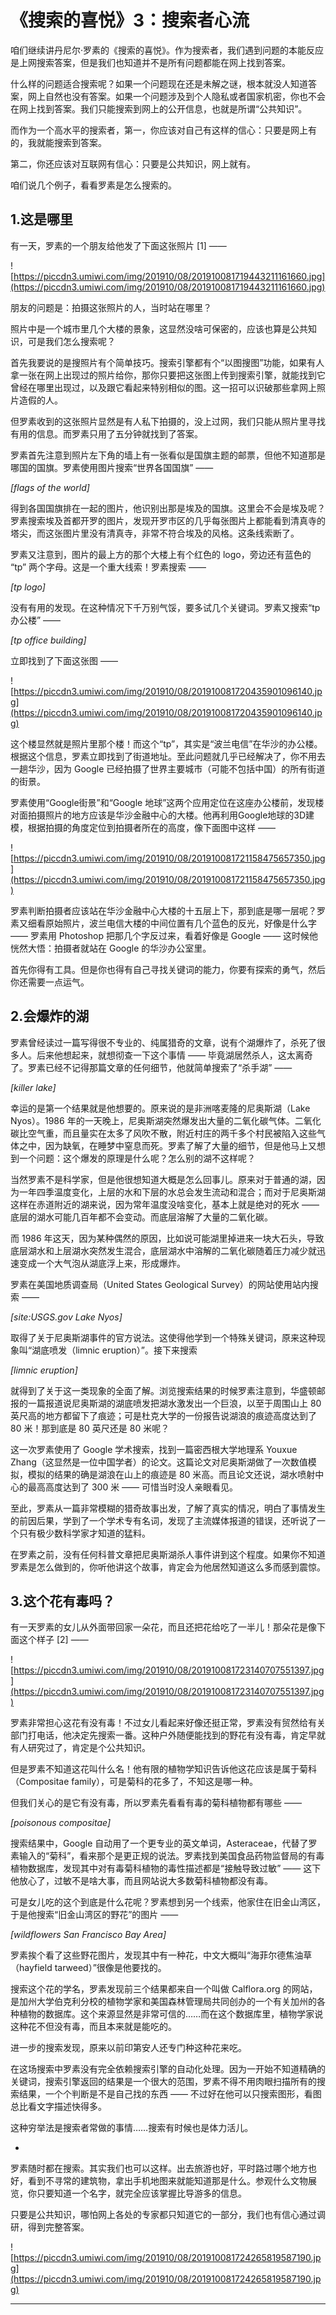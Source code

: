 # 《搜索的喜悦》3：搜索者心流

咱们继续讲丹尼尔·罗素的《搜索的喜悦》。作为搜索者，我们遇到问题的本能反应是上网搜索答案，但是我们也知道并不是所有问题都能在网上找到答案。

什么样的问题适合搜索呢？如果一个问题现在还是未解之谜，根本就没人知道答案，网上自然也没有答案。如果一个问题涉及到个人隐私或者国家机密，你也不会在网上找到答案。我们只能搜索到网上的公开信息，也就是所谓“公共知识”。

而作为一个高水平的搜索者，第一，你应该对自己有这样的信心：只要是网上有的，我就能搜索到答案。

第二，你还应该对互联网有信心：只要是公共知识，网上就有。

咱们说几个例子，看看罗素是怎么搜索的。

## 1.这是哪里

有一天，罗素的一个朋友给他发了下面这张照片 [1] ——

![https://piccdn3.umiwi.com/img/201910/08/201910081719443211161660.jpg](https://piccdn3.umiwi.com/img/201910/08/201910081719443211161660.jpg)

朋友的问题是：拍摄这张照片的人，当时站在哪里？

照片中是一个城市里几个大楼的景象，这显然没啥可保密的，应该也算是公共知识，可是我们怎么搜索呢？

首先我要说的是搜照片有个简单技巧。搜索引擎都有个“以图搜图”功能，如果有人拿一张在网上出现过的照片给你，那你只要把这张图上传到搜索引擎，就能找到它曾经在哪里出现过，以及跟它看起来特别相似的图。这一招可以识破那些拿网上照片造假的人。

但罗素收到的这张照片显然是有人私下拍摄的，没上过网，我们只能从照片里寻找有用的信息。而罗素只用了五分钟就找到了答案。

罗素首先注意到照片左下角的墙上有一张看似是国旗主题的邮票，但他不知道那是哪国的国旗。罗素使用图片搜索“世界各国国旗” ——

 *[flags of the world]*

得到各国国旗排在一起的图片，他识别出那是埃及的国旗。这里会不会是埃及呢？罗素搜索埃及首都开罗的图片，发现开罗市区的几乎每张图片上都能看到清真寺的塔尖，而这张图片里没有清真寺，非常不符合埃及的风格。这条线索断了。

罗素又注意到，图片的最上方的那个大楼上有个红色的 logo，旁边还有蓝色的 “tp” 两个字母。这是一个重大线索！罗素搜索 ——

 *[tp logo]*

没有有用的发现。在这种情况下千万别气馁，要多试几个关键词。罗素又搜索“tp 办公楼” ——

 *[tp office building]*

立即找到了下面这张图 ——

![https://piccdn3.umiwi.com/img/201910/08/201910081720435901096140.jpg](https://piccdn3.umiwi.com/img/201910/08/201910081720435901096140.jpg)

这个楼显然就是照片里那个楼！而这个“tp”，其实是“波兰电信”在华沙的办公楼。根据这个信息，罗素立即找到了街道地址。至此问题就几乎已经解决了，你不用去一趟华沙，因为 Google 已经拍摄了世界主要城市（可能不包括中国）的所有街道的街景。

罗素使用“Google街景”和“Google 地球”这两个应用定位在这座办公楼前，发现楼对面拍摄照片的地方应该是华沙金融中心的大楼。他再利用Google地球的3D建模，根据拍摄的角度定位到拍摄者所在的高度，像下面图中这样 ——

![https://piccdn3.umiwi.com/img/201910/08/201910081721158475657350.jpg](https://piccdn3.umiwi.com/img/201910/08/201910081721158475657350.jpg)

罗素判断拍摄者应该站在华沙金融中心大楼的十五层上下，那到底是哪一层呢？罗素又细看原始照片，波兰电信大楼的中间位置有几个蓝色的反光，好像是什么字 —— 罗素用 Photoshop 把那几个字反过来，看着好像是 Google —— 这时候他恍然大悟：拍摄者就站在 Google 的华沙办公室里。

首先你得有工具。但是你也得有自己寻找关键词的能力，你要有探索的勇气，然后你还需要一点运气。

## 2.会爆炸的湖

罗素曾经读过一篇写得很不专业的、纯属猎奇的文章，说有个湖爆炸了，杀死了很多人。后来他想起来，就想彻查一下这个事情 —— 毕竟湖居然杀人，这太离奇了。罗素已经不记得那篇文章的任何细节，他就简单搜索了“杀手湖” ——

 *[killer lake]*

幸运的是第一个结果就是他想要的。原来说的是非洲喀麦隆的尼奥斯湖（Lake Nyos）。1986 年的一天晚上，尼奥斯湖突然爆发出大量的二氧化碳气体。二氧化碳比空气重，而且量实在太多了风吹不散，附近村庄的两千多个村民被陷入这些气体之中，因为缺氧，在睡梦中窒息而死。罗素了解了大量的细节，但是他马上又想到一个问题：这个爆发的原理是什么呢？怎么别的湖不这样呢？

当然罗素不是科学家，但是他很想知道大概是怎么回事儿。原来对于普通的湖，因为一年四季温度变化，上层的水和下层的水总会发生流动和混合；而对于尼奥斯湖这样在赤道附近的湖来说，因为常年温度没啥变化，基本上就是绝对的死水 —— 底层的湖水可能几百年都不会变动。而底层溶解了大量的二氧化碳。

而 1986 年这天，因为某种偶然的原因，比如说可能湖里掉进来一块大石头，导致底层湖水和上层湖水突然发生混合，底层湖水中溶解的二氧化碳随着压力减少就迅速变成一个大气泡从湖底浮上来，形成爆炸。

罗素在美国地质调查局（United States Geological Survey）的网站使用站内搜索 ——

 *[site:USGS.gov Lake Nyos]*

取得了关于尼奥斯湖事件的官方说法。这使得他学到一个特殊关键词，原来这种现象叫“湖底喷发（limnic eruption）”。接下来搜索

 *[limnic eruption]*

就得到了关于这一类现象的全面了解。浏览搜索结果的时候罗素注意到，华盛顿邮报的一篇报道说尼奥斯湖的湖底喷发把湖水激发出一个巨浪，以至于周围山上 80 英尺高的地方都留下了痕迹；可是杜克大学的一份报告说湖浪的痕迹高度达到了 80 米！那到底是 80 英尺还是 80 米呢？

这一次罗素使用了 Google 学术搜索，找到一篇密西根大学地理系 Youxue Zhang（这显然是一位中国学者）的论文。这篇论文对尼奥斯湖做了一次数值模拟，模拟的结果的确是湖浪在山上的痕迹是 80 米高。而且论文还说，湖水喷射中心的最高高度达到了 300 米 —— 可惜当时没人亲眼看见。

至此，罗素从一篇非常模糊的猎奇故事出发，了解了真实的情况，明白了事情发生的前因后果，学到了一个学术专有名词，发现了主流媒体报道的错误，还听说了一个只有极少数科学家才知道的猛料。

在罗素之前，没有任何科普文章把尼奥斯湖杀人事件讲到这个程度。如果你不知道罗素是怎么做到的，你听他讲这个故事，肯定会为他居然知道这么多而感到震惊。

## 3.这个花有毒吗？

有一天罗素的女儿从外面带回家一朵花，而且还把花给吃了一半儿！那朵花是像下面这个样子 [2] ——

![https://piccdn3.umiwi.com/img/201910/08/201910081723140707551397.jpg](https://piccdn3.umiwi.com/img/201910/08/201910081723140707551397.jpg)

罗素非常担心这花有没有毒！不过女儿看起来好像还挺正常，罗素没有贸然给有关部门打电话，他决定先搜索一番。这种户外随便能找到的野花有没有毒，肯定早就有人研究过了，肯定是个公共知识。

但是罗素不知道这花叫什么名！他有限的植物学知识告诉他这花应该是属于菊科（Compositae family），可是菊科的花多了，不知这是哪一种。

但我们关心的是它有没有毒，所以罗素先看看有毒的菊科植物都有哪些 ——

 *[poisonous compositae]*

搜索结果中，Google 自动用了一个更专业的英文单词，Asteraceae，代替了罗素输入的“菊科”，看来那个是更正规的说法。罗素找到美国食品药物监督局的有毒植物数据库，发现其中对有毒菊科植物的毒性描述都是“接触导致过敏” —— 这下他放心了，过敏不是啥大事，而且网站说大多数菊科植物都没有毒。

可是女儿吃的这个到底是什么花呢？罗素想到另一个线索，他家住在旧金山湾区，于是他搜索“旧金山湾区的野花”的图片 ——

 *[wildflowers San Francisco Bay Area]*

罗素挨个看了这些野花图片，发现其中有一种花，中文大概叫“海菲尔德焦油草（hayfield tarweed）”很像是他要找的。

搜索这个花的学名，罗素发现前三个结果都来自一个叫做 Calflora.org 的网站，是加州大学伯克利分校的植物学家和美国森林管理局共同创办的一个有关加州的各种植物的数据库。这个来源显然是非常可信的……而在这个数据库里，植物学家说这种花不但没有毒，而且本来就是能吃的。

进一步的搜索发现，原来以前印第安人还专门种这种花来吃。

在这场搜索中罗素没有完全依赖搜索引擎的自动化处理。因为一开始不知道精确的关键词，搜索引擎返回的结果是一个很大的范围，罗素不得不用肉眼扫描所有的搜索结果，一个个判断是不是自己找的东西 —— 不过好在他可以只搜索图形，看图总比看文字描述快得多。

这种穷举法是搜索者常做的事情……搜索有时候也是体力活儿。

*

罗素随时都在搜索。其实我们也可以这样。出去旅游也好，平时路过哪个地方也好，看到不寻常的建筑物，拿出手机地图来就能知道那是什么。参观什么文物展览，你只要知道一个名字，就完全应该掌握比导游多的信息。

只要是公共知识，哪怕网上各处的专家都只知道它的一部分，我们也有信心通过调研，得到完整答案。

![https://piccdn3.umiwi.com/img/201910/08/201910081724265819587190.jpg](https://piccdn3.umiwi.com/img/201910/08/201910081724265819587190.jpg)

---
